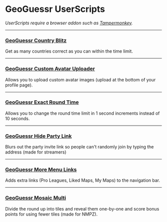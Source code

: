 # GeoGuessr UserScripts

*UserScripts require a browser addon such as [Tampermonkey](https://www.tampermonkey.net/).*

---

### **[GeoGuessr Country Blitz](https://github.com/miraclewhips/geoguessr-userscripts/raw/master/geoguessr-country-blitz.user.js)**

Get as many countries correct as you can within the time limit.

---

### **[GeoGuessr Custom Avatar Uploader](https://github.com/miraclewhips/geoguessr-userscripts/raw/master/geoguessr-avatar-uploader.user.js)**

Allows you to upload custom avatar images (upload at the bottom of your profile page).

---

### **[GeoGuessr Exact Round Time](https://github.com/miraclewhips/geoguessr-userscripts/raw/master/geoguessr-exact-round-time.user.js)**

Allows you to change the round time limit in 1 second increments instead of 10 seconds.

---

### **[GeoGuessr Hide Party Link](https://github.com/miraclewhips/geoguessr-userscripts/raw/master/geoguessr-hide-party-link.user.js)**

Blurs out the party invite link so people can't randomly join by typing the address (made for streamers)

---

### **[GeoGuessr More Menu Links](https://github.com/miraclewhips/geoguessr-userscripts/raw/master/geoguessr-more-menu-links.user.js)**

Adds extra links (Pro Leagues, Liked Maps, My Maps) to the navigation bar.

---

### **[GeoGuessr Mosaic Multi](https://github.com/miraclewhips/geoguessr-userscripts/raw/master/geoguessr-mosaic-multi.user.js)**

Divide the round up into tiles and reveal them one-by-one and score bonus points for using fewer tiles (made for NMPZ).